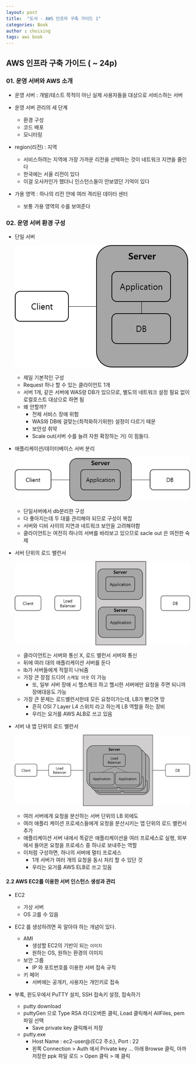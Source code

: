 ```yaml
---
layout: post
title:  "도서 - AWS 인프라 구축 가이드 1"
categories: Book
author : choising
tags: aws book
---
```


## AWS 인프라 구축 가이드 ( ~ 24p)

### 01. 운영 서버와 AWS 소개

- 운영 서버 : 개발/테스트 목적이 아닌 실제 사용자들을 대상으로 서비스하는 서버

- 운영 서버 관리의 세 단계
    - 환경 구성
    - 코드 배포
    - 모니터링

- region(리전) : 지역
    - 서비스하려는 지역에 가장 가까운 리전을 선택하는 것이 네트워크 지연을 줄인다
    - 한국에는 서울 리전이 있다
    - 이걸 오사카인가 했더니 인스턴스들이 안보였던 기억이 있다

- 가용 영역 : 하나의 리전 안에 여러 격리된 데이터 센터
    - 보통 가용 영역의 수를 보여준다

### 02. 운영 서버 환경 구성

- 단일 서버

    ![단일서버](https://github.com/Oraindrop/oraindrop.github.io/blob/master/assets/_img/oneServer.png?raw=true)

    - 제일 기본적인 구성
    - Request 하나 할 수 있는 클라이언트 1개
    - 서버 1개, 같은 서버에 WAS랑 DB가 있으므로, 별도의 네트워크 설정 필요 없이 로컬호스트 대상으로 하면 됨
    - 왜 안할까?
        - 전체 서비스 장애 위험
        - WAS와 DB에 걸맞는(최적화하기위한) 설정이 다르기 때문
        - 보안성 취약
        - Scale out(서버 수를 늘려 자원 확장하는 거) 이 힘들다.

- 애플리케이션/데이터베이스 서버 분리

    ![db분리](https://github.com/Oraindrop/oraindrop.github.io/blob/master/assets/_img/clientdbwas.png?raw=true)

    - 단일서버에서 db분리한 구성
    - 다 좋아지는데 두 대를 관리해야 되므로 구성이 복잡
    - 서버와 디비 사이의 지연과 네트워크 보안을 고려해야함
    - 클라이언트는 여전히 하나의 서버를 바라보고 있으므로 sacle out 은 여전한 숙제

- 서버 단위의 로드 밸런서

    ![로드밸런서](https://github.com/Oraindrop/oraindrop.github.io/blob/master/assets/_img/addLoadBalancer.png?raw=true)

    - 클라이언트는 서버와 통신 X, 로드 밸런서 서버와 통신
    - 뒤에 여러 대의 애플리케이션 서버를 둔다
    - lb가 서버들에게 적절히 나눠줌
    - 가장 큰 장점 드디어 `스케일 아웃` 이 가능
        - 또, 일부 서버 장애 시 헬스체크 하고 헬시한 서버에만 요청을 주면 되니까 장애대응도 가능
    - 가장 큰 문제는 로드밸런서한테 모든 요청이가는데, LB가 뻗으면 망
        - 흔히 OSI 7 Layer L4 스위치 라고 하는게 LB 역할을 하는 장비
        - 우리는 요거를 AWS ALB로 쓰고 있음

- 서버 내 앱 단위의 로드 밸런서

    ![로드밸런서들](https://github.com/Oraindrop/oraindrop.github.io/blob/master/assets/_img/addLoadBalancers.png?raw=true)

    - 여러 서버에게 요청을 분산하는 서버 단위의 LB 외에도
    - 여러 애플리 케이션 프로세스들에게 요청을 분산시키는 앱 단위의 로드 밸런서 추가
    - 애플리케이션 서버 내에서 똑같은 애플리케이션을 여러 프로세스로 실행, 외부에서 들어온 요청을 프로세스 중 하나로 보내주는 역할
    - 이처럼 구성하면, 하나의 서버에 멀티 프로세스
        - 1개 서버가 여러 개의 요청을 동시 처리 할 수 있단 것
        - 우리는 요거를 AWS ELB로 쓰고 있음

#### 2.2 AWS EC2를 이용한 서버 인스턴스 생성과 관리

- EC2
    - 가상 서버
    - OS 고를 수 있음

- EC2 를 생성하려면 꼭 알아야 하는 개념이 있다. 
    - AMI
        - 생성할 EC2의 기반이 되는 `이미지`
        - 원하는 OS, 원하는 환경의 이미지
    - 보안 그룹
        - IP 와 포트번호를 이용한 서버 접속 규칙
    - 키 페어
        - 서버에는 공개키, 사용자는 개인키로 접속

- 부록, 윈도우에서 PuTTY 설치, SSH 접속키 설정, 접속하기
    - putty download
    - puttyGen 으로 Type RSA 라디오버튼 클릭, Load 클릭해서 AllFiles, pem 파일 선택
        - Save private key 클릭해서 저장
    - putty.exe
        - Host Name : ec2-user@{EC2 주소}, Port : 22
        - 왼쪽 Connection > Auth 에서 Private key ... 아래 Browse 클릭, 아까 저장한 ppk 파일 로드 > Open 클릭 > 예 클릭




